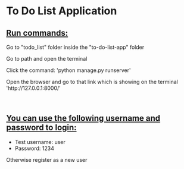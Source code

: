 <h1>To Do List Application</h1>
<h2><u>Run commands:</u> </h2>
<p>Go to "todo_list" folder inside the "to-do-list-app" folder </p>
<p>Go to path and open the terminal </p>
<p>Click the command: 'python manage.py runserver' </p>
<p>Open the browser and go to that link which is showing on the terminal <br/> 'http://127.0.0.1:8000/' </p>

<br/>

<h2><u>You can use the following username and password to login: </u></h2>
<p>
    <ul>
      <li>Test username: user </li>
      <li>Password: 1234</li>
    </ul> 
</p>
<p>Otherwise register as a new user </p>




